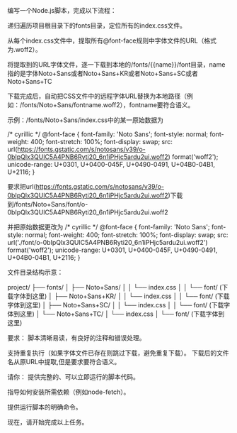 
编写一个Node.js脚本，完成以下流程：

递归遍历项目根目录下的fonts目录，定位所有的index.css文件。

从每个index.css文件中，提取所有@font-face规则中字体文件的URL（格式为.woff2）。

将提取到的URL字体文件，逐一下载到本地的/fonts/{{name}}/font目录，name指的是字体Noto+Sans或者Noto+Sans+KR或者Noto+Sans+SC或者Noto+Sans+TC

下载完成后，自动把CSS文件中的远程字体URL替换为本地路径（例如：/fonts/Noto+Sans/fontname.woff2），fontname要符合语义。


示例：/fonts/Noto+Sans/index.css中的某一原始数据为

/* cyrillic */
@font-face {
  font-family: 'Noto Sans';
  font-style: normal;
  font-weight: 400;
  font-stretch: 100%;
  font-display: swap;
  src: url(https://fonts.gstatic.com/s/notosans/v39/o-0bIpQlx3QUlC5A4PNB6Ryti20_6n1iPHjc5ardu2ui.woff2) format('woff2');
  unicode-range: U+0301, U+0400-045F, U+0490-0491, U+04B0-04B1, U+2116;
}

要求把url(https://fonts.gstatic.com/s/notosans/v39/o-0bIpQlx3QUlC5A4PNB6Ryti20_6n1iPHjc5ardu2ui.woff2)下载到/fonts/Noto+Sans/font/o-0bIpQlx3QUlC5A4PNB6Ryti20_6n1iPHjc5ardu2ui.woff2

并把原始数据更改为
/* cyrillic */
@font-face {
  font-family: 'Noto Sans';
  font-style: normal;
  font-weight: 400;
  font-stretch: 100%;
  font-display: swap;
  src: url('./font/o-0bIpQlx3QUlC5A4PNB6Ryti20_6n1iPHjc5ardu2ui.woff2') format('woff2');
  unicode-range: U+0301, U+0400-045F, U+0490-0491, U+04B0-04B1, U+2116;
}


文件目录结构示意：

project/
├── fonts/
│   ├── Noto+Sans/
│   │   └── index.css
│   │   └── font/ (下载字体到这里)
│   ├── Noto+Sans+KR/
│   │   └── index.css
│   │   └── font/ (下载字体到这里)
│   ├── Noto+Sans+SC/
│   │   └── index.css
│   │   └── font/ (下载字体到这里)
│   └── Noto+Sans+TC/
│       └── index.css
│       └── font/ (下载字体到这里)

要求：
脚本清晰易读，有良好的注释和错误处理。

支持重复执行（如果字体文件已存在则跳过下载，避免重复下载）。
下载后的文件名从原URL中提取,但是要求要符合语义。

请你：
提供完整的、可以立即运行的脚本代码。

指导如何安装所需依赖（例如node-fetch）。

提供运行脚本的明确命令。

现在，请开始完成以上任务。